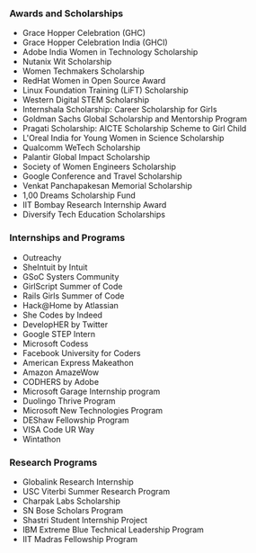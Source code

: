### Awards and Scholarships
* Grace Hopper Celebration (GHC)
 * Grace Hopper Celebration India (GHCI)
 * Adobe India Women in Technology Scholarship
 * Nutanix Wit Scholarship
 * Women Techmakers Scholarship 
 * RedHat Women in Open Source Award
* Linux Foundation Training (LiFT) Scholarship
 * Western Digital STEM Scholarship
 * Internshala Scholarship: Career Scholarship for Girls 
 * Goldman Sachs Global Scholarship and Mentorship Program
 * Pragati Scholarship: AICTE Scholarship Scheme to Girl Child 
 * L'Oreal India for Young Women in Science Scholarship
 * Qualcomm WeTech Scholarship
 * Palantir Global Impact Scholarship
 * Society of Women Engineers Scholarship
 * Google Conference and Travel Scholarship 
 * Venkat Panchapakesan Memorial Scholarship
 * 1,00 Dreams Scholarship Fund
 * IIT Bombay Research Internship Award 
 * Diversify Tech Education Scholarships 
 
### Internships and Programs
* Outreachy
* SheIntuit by Intuit 
* GSoC Systers Community
* GirlScript Summer of Code
* Rails Girls Summer of Code
* Hack@Home by Atlassian 
* She Codes by Indeed 
* DevelopHER by Twitter 
* Google STEP Intern
* Microsoft Codess
* Facebook University for Coders
* American Express Makeathon
* Amazon AmazeWow
* CODHERS by Adobe
* Microsoft Garage Internship program
* Duolingo Thrive Program
* Microsoft New Technologies Program 
* DEShaw Fellowship Program 
* VISA Code UR Way
* Wintathon 

### Research Programs
* Globalink Research Internship
* USC Viterbi Summer Research Program
* Charpak Labs Scholarship
* SN Bose Scholars Program
* Shastri Student Internship Project
* IBM Extreme Blue Technical Leadership Program 
* IIT Madras Fellowship Program 








